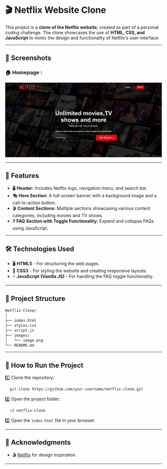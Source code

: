 # 🎬 Netflix Website Clone

This project is a **clone of the Netflix website**, created as part of a personal coding challenge. The clone showcases the use of **HTML, CSS, and JavaScript** to mimic the design and functionality of Netflix's user interface.

---

## 📸 Screenshots

### 🏠 Homepage :
![Homepage Screenshot](images/image.png)

---

## 🚀 Features

- 🖥️ **Header:** Includes Netflix logo, navigation menu, and search bar.
- 🎭 **Hero Section:** A full-screen banner with a background image and a call-to-action button.
- 🎬 **Content Sections:** Multiple sections showcasing various content categories, including movies and TV shows.
- ❓ **FAQ Section with Toggle Functionality:** Expand and collapse FAQs using JavaScript.

---

## 🛠️ Technologies Used

- 🖥️ **HTML5** - For structuring the web pages.
- 🎨 **CSS3** - For styling the website and creating responsive layouts.
- ⚡ **JavaScript (Vanilla JS)** - For handling the FAQ toggle functionality.

---

## 📂 Project Structure

```
Netflix-Clone/
│
├── index.html
├── styles.css
├── script.js
├── images/
│   └── image.png
└── README.md
```

---

## 🎯 How to Run the Project

1️⃣ Clone the repository:
```bash
  git clone https://github.com/your-username/netflix-clone.git
```

2️⃣ Open the project folder:
```bash
  cd netflix-clone
```

3️⃣ Open the `index.html` file in your browser.

---

## 🌟 Acknowledgments

- 🎬 [Netflix](https://www.netflix.com) for design inspiration.

---

